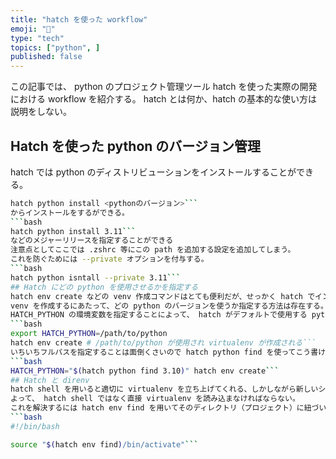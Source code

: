 ```yaml
---
title: "hatch を使った workflow"
emoji: "🥚"
type: "tech"
topics: ["python", ]
published: false
---
```


この記事では、 python のプロジェクト管理ツール hatch を使った実際の開発における workflow を紹介する。
hatch とは何か、hatch の基本的な使い方は説明をしない。
## Hatch を使った python のバージョン管理
hatch では python のディストリビューションをインストールすることができる。
```bash
hatch python install <pythonのバージョン>```
からインストールをするができる。
```bash
hatch python install 3.11```
などのメジャーリリースを指定することができる
注意点としてここでは .zshrc 等にこの path を追加する設定を追加してしまう。
これを防ぐためには --private オプションを付与する。
```bash
hatch python isntall --private 3.11```
## Hatch にどの python を使用させるかを指定する
hatch env create などの venv 作成コマンドはとても便利だが、せっかく hatch でインストールした python のディストリビューションがあるのにそれを使わなかったらもったいない。
venv を作成するにあたって、どの python のバージョンを使うか指定する方法は存在する。
HATCH_PYTHON の環境変数を指定することによって、 hatch がデフォルトで使用する python のパスを設定することができる。
```bash
export HATCH_PYTHON=/path/to/python
hatch env create # /path/to/python が使用され virtualenv が作成される```
いちいちフルパスを指定することは面倒くさいので hatch python find を使ってこう書ける
```bash
HATCH_PYTHON="$(hatch python find 3.10)" hatch env create```
## Hatch と direnv
hatch shell を用いると適切に virtualenv を立ち上げてくれる、しかしながら新しいシェルを立ち上げてしまうために。 .envrc にこれを直接記述をしてしまうと適切に direnv が処理をできない。
よって、 hatch shell ではなく直接 virtualenv を読み込まなければならない。
これを解決するには hatch env find を用いてそのディレクトリ（プロジェクト）に紐づいた path を取得することで実現できる。
```bash
#!/bin/bash

source "$(hatch env find)/bin/activate"```

